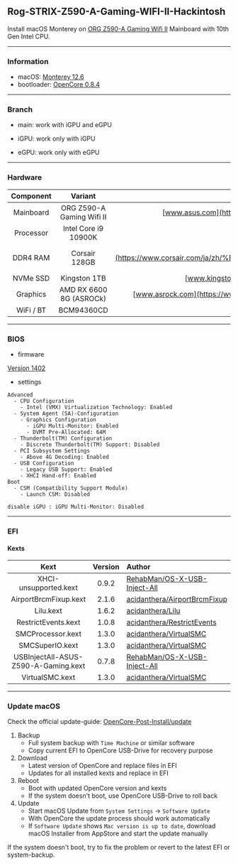 ## Rog-STRIX-Z590-A-Gaming-WIFI-II-Hackintosh


Install macOS Monterey on [ORG Z590-A Gaming Wifi II](https://rog.asus.com/motherboards/rog-strix/rog-strix-z590-a-gaming-wifi-ii-model/) Mainboard with 10th Gen Intel CPU.

---

### Information 

- macOS: [Monterey 12.6](https://support.apple.com/en-us/HT212585)
- bootloader: [OpenCore 0.8.4](https://github.com/acidanthera/OpenCorePkg/releases/tag/0.8.4)

---

### Branch

- main: work with iGPU and eGPU

- iGPU: work only with iGPU

- eGPU: work only with eGPU

---


### Hardware

| Component    | Variant                   | Link                                                                                                                                         |
|:------------:|:-------------------------:|:--------------------------------------------------------------------------------------------------------------------------------------------:|
| Mainboard    | ORG Z590-A Gaming Wifi II | [www.asus.com](https://rog.asus.com/motherboards/rog-strix/rog-strix-z590-a-gaming-wifi-ii-model/)                                           |
| Processor    | Intel Core i9 10900K      | [ark.intel.com](https://ark.intel.com/content/www/us/en/ark/products/199332/intel-core-i910900k-processor-20m-cache-up-to-5-30-ghz.html)     |
| DDR4 RAM     | Corsair 128GB   | [www.corsair.com](https://www.corsair.com/ja/zh/%E7%B1%BB%E5%88%AB/%E4%BA%A7%E5%93%81/%E5%86%85%E5%AD%98/VENGEANCE-LPX/p/CMK128GX4M4A2666C16)|
| NVMe SSD     | Kingston 1TB              | [www.kingston.com](https://www.kingston.com.cn/en/ssd/dc1000b-data-center-boot-ssd)                                                          |
| Graphics     | AMD RX 6600 8G (ASROCk)   | [www.asrock.com](https://www.asrock.com/Graphics-Card/AMD/Radeon%20RX%206600%20Challenger%20D%208GB/)                                        |
| WiFi / BT    | BCM94360CD                | [taobao](https://m.tb.cn/h.UXkgkEk?tk=SmoX2D0F2aq)                                                                                           |


---

### BIOS 

- firmware 

[Version 1402](https://rog.asus.com.cn/motherboards/rog-strix/rog-strix-z590-a-gaming-wifi-ii-model/helpdesk_bios/)

- settings

```
Advanced
  - CPU Configuration
    - Intel (VMX) Virtualization Technology: Enabled
  - System Agent (SA)-Configuration
    - Graphics Configuration
      - iGPU Multi-Monitor: Enabled
      - DVMT Pre-Allocated: 64M
  - Thunderbolt(TM) Configuration
    - Discrete Thunderbolt(TM) Support: Disabled
  - PCI Subsystem Settings
    - Above 4G Decoding: Enabled
  - USB Configuration
    - Legacy USB Support: Enabled
    - XHCI Hand-off: Enabled
Boot
  - CSM (Compatibility Support Module)
    - Launch CSM: Disabled
```

```
disable iGPU : iGPU Multi-Monitor: Disabled
```

---

### EFI 

#### Kexts

| Kext                                 | Version| Author                                                                                                             |
|:------------------------------------:|:------:|:------------------------------------------------------------------------------------------------------------------ |
| XHCI-unsupported.kext                | 0.9.2  | [RehabMan/OS-X-USB-Inject-All](https://github.com/RehabMan/OS-X-USB-Inject-All/tree/master/XHCI-unsupported.kext)  |
| AirportBrcmFixup.kext                | 2.1.6  | [acidanthera/AirportBrcmFixup](https://github.com/acidanthera/AirportBrcmFixup/releases)                           |
| Lilu.kext                            | 1.6.2  | [acidanthera/Lilu](https://github.com/acidanthera/Lilu/releases)                                                   |
| RestrictEvents.kext                  | 1.0.8  | [acidanthera/RestrictEvents](https://github.com/acidanthera/RestrictEvents)                                        |
| SMCProcessor.kext                    | 1.3.0  | [acidanthera/VirtualSMC](https://github.com/acidanthera/VirtualSMC/releases)                                       |
| SMCSuperIO.kext                      | 1.3.0  | [acidanthera/VirtualSMC](https://github.com/acidanthera/VirtualSMC/releases)                                       |
| USBInjectAll-ASUS-Z590-A-Gaming.kext | 0.7.8  | [RehabMan/OS-X-USB-Inject-All](https://github.com/RehabMan/OS-X-USB-Inject-All)                                    |
| VirtualSMC.kext                      | 1.3.0  | [acidanthera/VirtualSMC](https://github.com/acidanthera/VirtualSMC/releases)                                       |

---

### Update macOS

Check the official update-guide: [OpenCore-Post-Install/update](https://dortania.github.io/OpenCore-Post-Install/universal/update.html)

1. Backup
   - Full system backup with `Time Machine` or similar software
   - Copy current EFI to OpenCore USB-Drive for recovery purpose
2. Download
   - Latest version of OpenCore and replace files in EFI
   - Updates for all installed kexts and replace in EFI
3. Reboot
   - Boot with updated OpenCore version and kexts
   - If the system doesn't boot, use OpenCore USB-Drive to roll back
4. Update
   - Start macOS Update from `System Settings` -> `Software Update`
   - With OpenCore the update process should work automatically
   - If `Software Update` shows `Mac version is up to date`, download macOS Installer from AppStore and start the update manually

If the system doesn't boot, try to fix the problem or revert to the latest EFI or system-backup.
